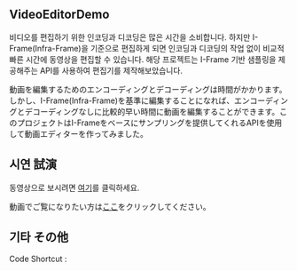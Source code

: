 ﻿## VideoEditorDemo
비디오를 편집하기 위한 인코딩과 디코딩은 많은 시간을 소비합니다. 하지만 I-Frame(Infra-Frame)을 기준으로 편집하게 되면 인코딩과 디코딩의 작업 없이 비교적 빠른 시간에 동영상을 편집할 수 있습니다. 해당 프로젝트는 I-Frame 기반 샘플링을 제공해주는 API를 사용하여 편집기를 제작해보았습니다.

動画を編集するためのエンコーディングとデコーディングは時間がかかります。しかし、I-Frame(Infra-Frame)を基準に編集することになれば、エンコーディングとデコーディングなしに比較的早い時間に動画を編集することができます。このプロジェクトはI-Frameをベースにサンプリングを提供してくれるAPIを使用して動画エディターを作ってみました。

## 시연 試演
동영상으로 보시려면 [여기](https://www.youtube.com/watch?v=bapIeu4Vu3A)를 클릭하세요.

動画でご覧になりたい方は[ここ](https://www.youtube.com/watch?v=bapIeu4Vu3A)をクリックしてください。

## 기타 その他
Code Shortcut :